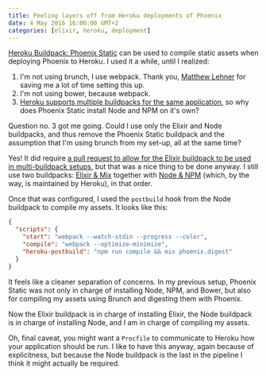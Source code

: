 ```yaml
---
title: Peeling layers off from Heroku deployments of Phoenix
date: 4 May 2016 16:00:00 GMT+2
categories: [elixir, heroku, deployment]
---
```


[Heroku Buildpack: Phoenix Static](https://github.com/gjaldon/heroku-buildpack-phoenix-static) can be used to
compile static assets when deploying Phoenix to Heroku. I used it a while, until I realized:

1. I'm not using brunch, I use webpack. Thank you, [Matthew Lehner](http://matthewlehner.net/using-webpack-with-phoenix-and-elixir/) for saving me a lot of time setting this up.
1. I'm not using bower, because webpack.
1. [Heroku supports multiple buildpacks for the same application](https://devcenter.heroku.com/articles/using-multiple-buildpacks-for-an-app), so why
   does Phoenix Static install Node and NPM on it's own?

Question no. 3 got me going. Could I use only the Elixir and Node buildpacks, and thus remove
the Phoenix Static buildpack and the assumption that I'm using brunch from my set-up, all at the same time?

Yes! It did require [a pull request to allow for the Elixir buildpack to be used in multi-buildpack setups](https://github.com/HashNuke/heroku-buildpack-elixir/pull/74),
but that was a nice thing to be done anyway. I still use two buildpacks: [Elixir & Mix](https://github.com/HashNuke/heroku-buildpack-elixir) together with
[Node & NPM](https://github.com/heroku/heroku-buildpack-nodejs) (which, by the way, is maintained by Heroku), in that order.

Once that was configured, I used the `postbuild` hook from the Node buildpack to compile my assets. It looks like this:

```json
{
  "scripts": {
    "start": "webpack --watch-stdin --progress --color",
    "compile": "webpack --optimize-minimize",
    "heroku-postbuild": "npm run compile && mix phoenix.digest"
  }
}
```

It feels like a cleaner separation of concerns. In my previous setup, Phoenix Static was not only in charge of installing Node, NPM, and 
Bower, but also for compiling my assets using Brunch and digesting them with Phoenix.

Now the Elixir buildpack is in charge of installing Elixir, the Node buildpack is in charge of installing Node, and I am in charge of
compiling my assets.

Oh, final caveat, you might want a `Procfile` to communicate to Heroku how your application should be run.
I like to have this anyway, again because of explicitness, but because the Node buildpack is the last in
the pipeline I think it might actually be required.
